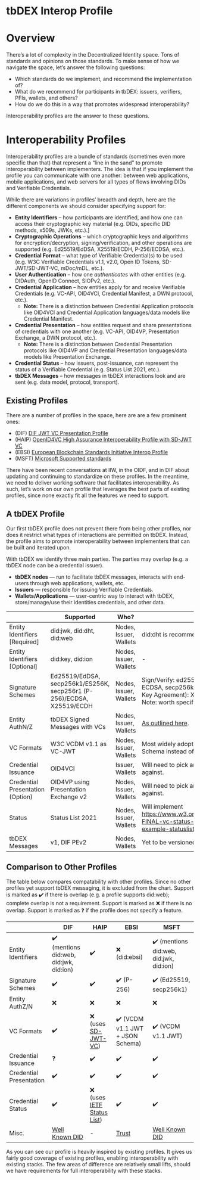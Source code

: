 # tbDEX Interop Profile

# Overview

There’s a lot of complexity in the Decentralized Identity space. Tons of standards and opinions on those standards. To make sense of how we navigate the space, let’s answer the following questions:

- Which standards do we implement, and recommend the implementation of?
- What do we recommend for participants in tbDEX: issuers, verifiers, PFIs, wallets, and others?
- How do we do this in a way that promotes widespread interoperability?

Interoperability profiles are the answer to these questions.

# Interoperability Profiles

Interoperability profiles are a bundle of standards (sometimes even more specific than that) that represent a “line in the sand” to promote interoperability between implementers. The idea is that if you implement the profile you can communicate with one another: between web applications, mobile applications, and web servers for all types of flows involving DIDs and Verifiable Credentials. 

While there are variations in profiles’ breadth and depth, here are the different components we should consider specifying support for:

- **Entity Identifiers** – how participants are identified, and how one can access their cryptographic key material (e.g. DIDs, specific DID methods, x509s, JWKs, etc.).]
- **Cryptographic Operations** – which cryptographic keys and algorithms for encryption/decryption, signing/verification, and other operations are supported (e.g. Ed25519/EdDSA, X25519/ECDH, P-256/ECDSA, etc.).
- **Credential Format** – what type of Verifiable Credential(s) to be used (e.g. W3C Verifiable Credentials v1.1, v2.0, Open ID Tokens, SD-JWT/SD-JWT-VC, mDoc/mDL, etc.).
- **User Authentication** – how one *authenticates* with other entities (e.g. DIDAuth, OpenID Connect, SIOPv2, etc.).
- ********************************************Credential Application******************************************** – how entities apply for and receive Verifiable Credentials (e.g. VC-API, OID4VCI, Credential Manifest, a DWN protocol, etc.).
    - **Note:** There is a distinction between Credential Application protocols like OID4VCI and Credential Application languages/data models like Credential Manifest.
- **Credential** **Presentation** – how entities request and share presentations of credentials with one another (e.g. VC-API, OID4VP, Presentation Exchange, a DWN protocol, etc.).
    - **Note:** There is a distinction between Credential Presentation protocols like OID4VP and Credential Presentation languages/data models like Presentation Exchange.
- **Credential Status** – how issuers, post-issuance, can represent the status of a Verifiable Credential (e.g. Status List 2021, etc.).
- **tbDEX Messages** – how messages in tbDEX interactions look and are sent (e.g. data model, protocol, transport).

## Existing Profiles

There are a number of profiles in the space, here are are a few prominent ones:

- (DIF) [DIF JWT VC Presentation Profile](https://identity.foundation/jwt-vc-presentation-profile/)
- (HAIP) [OpenID4VC High Assurance Interoperability Profile with SD-JWT VC](https://vcstuff.github.io/oid4vc-haip-sd-jwt-vc/draft-oid4vc-haip-sd-jwt-vc.html)
- (EBSI) [European Blockchain Standards Initiative Interop Profile](https://ec.europa.eu/digital-building-blocks/wikis/display/EBSIDOC/)
- (MSFT) [Microsoft Supported standards](https://learn.microsoft.com/en-us/entra/verified-id/verifiable-credentials-standards)

There have been recent conversations at IIW, in the OIDF, and in DIF about updating and continuing to standardize on these profiles. In the meantime, we need to deliver working software that facilitates interoperability. As such, let’s work on our own profile that leverages the best parts of existing profiles, since none exactly fit all the features we need to support.

## A tbDEX Profile

Our first tbDEX profile does not prevent there from being other profiles, nor does it restrict what types of interactions are permitted on tbDEX. Instead, the profile aims to promote interoperability between implementers that can be built and iterated upon.

With tbDEX we identify three main parties. The parties may overlap (e.g. a tbDEX node can be a credential issuer).

- **tbDEX nodes** — run to facilitate tbDEX messages, interacts with end-users through web applications, wallets, etc.
- **Issuers** — responsible for issuing Verifiable Credentials.
- **Wallets/Applications** — user-centric way to interact with tbDEX, store/manage/use their identities credentials, and other data.

|  | Supported | Who? | Notes |
| --- | --- | --- | --- |
| Entity Identifiers [Required] | did:jwk, did:dht, did:web | Nodes, Issuer, Wallets | did:dht is recommended when possible |
| Entity Identifiers [Optional] | did:key, did:ion | Nodes, Issuer, Wallets | -|
| Signature Schemes | Ed25519/EdDSA, secp256k1/ES256K, secp256r1 (P-256)/ECDSA, X25519/ECDH | Nodes, Issuer, Wallets | Sign/Verify: ed25519 with EdDSA, secp256r1 with ECDSA, secp256k1 with ES256K Encrypt/Decrypt (via Key Agreement): X25519 and secp keys with ECDH Note: worth specifying encryption algs? |
| Entity AuthN/Z | tbDEX Signed Messages with VCs | Nodes, Issuer, Wallets | [As outlined here](https://github.com/TBD54566975/tbdex/tree/main/specs/protocol#signatures). |
| VC Formats | W3C VCDM v1.1 as VC-JWT | Nodes, Issuer, Wallets | Most widely adopted; should be used with VC-JSON-Schema instead of JSON-LD contexts. |
| Credential Issuance | OID4VCI | Issuer, Wallets | Will need to pick an implementers draft to implement against. |
| Credential Presentation (Option) | OID4VP using Presentation Exchange v2 | Nodes, Issuer, Wallets | Will need to pick an implementers draft to implement against. |
| Status | Status List 2021 | Nodes, Issuer, Wallets | Will implement https://www.w3.org/community/reports/credentials/CG-FINAL-vc-status-list-2021-20230102/#example-example-statuslist2021credential. |
| tbDEX Messages | v1, DIF PEv2 | Nodes, Wallets | Yet to be versioned. |


## Comparison to Other Profiles

The table below compares compatability with other profiles. Since no other profiles yet support tbDEX messaging, it is excluded from the chart. Support is marked as :heavy_check_mark: if there is overlap (e.g. a profile supports did:web); complete overlap is not a requirement. Support is marked as :x: if there is no overlap. Support is marked as :question: if the profile does not specify a feature.


|                         | DIF | HAIP | EBSI | MSFT | 
| ----------------------- | --- | ---- | ---- | ---- |
| Entity Identifiers      | :heavy_check_mark: (mentions did:web, did:jwk, did:ion) | :heavy_check_mark: | :x: (did:ebsi) | :heavy_check_mark: (mentions did:web, did:jwk, did:ion) |
| Signature Schemes       | :heavy_check_mark: | :heavy_check_mark: | :heavy_check_mark: (P-256) | :heavy_check_mark: (Ed25519, secp256k1) |
| Entity AuthZ/N          | :x: | :x:| :x: | :x: |
| VC Formats              | :heavy_check_mark: | :x: (uses [SD-JWT-VC](https://www.ietf.org/archive/id/draft-terbu-oauth-sd-jwt-vc-00.html)) | :heavy_check_mark: (VCDM v1.1 JWT + JSON Schema) | :heavy_check_mark: (VCDM v1.1 JWT) |
| Credential Issuance     | :question: | :heavy_check_mark: | :heavy_check_mark: | :heavy_check_mark: |
| Credential Presentation | :heavy_check_mark: | :heavy_check_mark: | :heavy_check_mark: | :heavy_check_mark: |
| Credential Status       | :heavy_check_mark: | :x: (uses [IETF Status List](https://datatracker.ietf.org/doc/html/draft-looker-oauth-jwt-cwt-status-list-01)) | :heavy_check_mark: | :heavy_check_mark: |
| Misc.                   | [Well Known DID](https://identity.foundation/.well-known/resources/did-configuration/) | - | [Trust](https://ec.europa.eu/digital-building-blocks/wikis/display/EBSIDOC/Issuers+trust+model+-+Accreditation+of+Issuers) | [Well Known DID](https://identity.foundation/.well-known/resources/did-configuration/) |


As you can see our profile is heavily inspired by existing profiles. It gives us fairly good coverage of existing profiles, enabling interoperability with existing stacks. The few areas of difference are relatively small lifts, should we have requirements for full interoperability with these stacks.